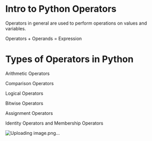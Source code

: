# Intro to Python Operators
Operators in general are used to perform operations on values and variables.

Operators + Operands = Expression
# Types of Operators in Python
Arithmetic Operators

Comparison Operators

Logical Operators

Bitwise Operators

Assignment Operators

Identity Operators and Membership Operators

![Uploading image.png…]()


